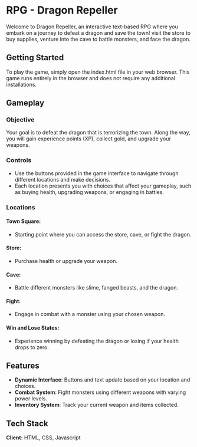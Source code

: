
# RPG - Dragon Repeller

Welcome to Dragon Repeller, an interactive text-based RPG where you embark on a journey to defeat a dragon and save the town! visit the store to buy supplies, venture into the cave to battle monsters, and face the dragon.


## Getting Started

To play the game, simply open the index.html file in your web browser. This game runs entirely in the browser and does not require any additional installations.


## Gameplay
### Objective
Your goal is to defeat the dragon that is terrorizing the town. Along the way, you will gain experience points (XP), collect gold, and upgrade your weapons.
### Controls
- Use the buttons provided in the game interface to navigate through different locations and make decisions.
- Each location presents you with choices that affect your gameplay, such as buying health, upgrading weapons, or engaging in battles.
### Locations
#### Town Square: 
- Starting point where you can access the store, cave, or fight the dragon.
#### Store: 
- Purchase health or upgrade your weapon.
#### Cave: 
- Battle different monsters like slime, fanged beasts, and the dragon.
#### Fight: 
- Engage in combat with a monster using your chosen weapon.
#### Win and Lose States: 
- Experience winning by defeating the dragon or losing if your health drops to zero.
## Features

- **Dynamic Interface**: Buttons and text update based on your location and choices.
- **Combat System**: Fight monsters using different weapons with varying power levels.
- **Inventory System**: Track your current weapon and items collected.


## Tech Stack

**Client:** HTML, CSS, Javascript

